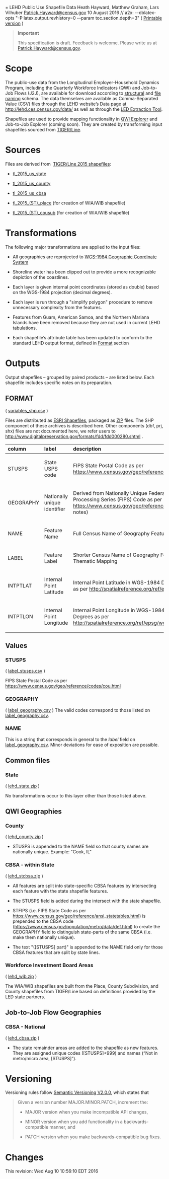 = LEHD Public Use Shapefile Data
Heath Hayward, Matthew Graham, Lars Vilhuber <Patrick.Hayward@census.gov>
10 August 2016
// a2x: --dblatex-opts "-P latex.output.revhistory=0 --param toc.section.depth=3"
( [Printable version](lehd_shapefiles.pdf) )

> **Important**
>
> This specification is draft. Feedback is welcome. Please write us at
> [Patrick.Hayward@census.gov](mailto:Patrick.Hayward@census.gov?subject=LEHD_Shapefiles).

Scope
=====

The public-use data from the Longitudinal Employer-Household Dynamics
Program, including the Quarterly Workforce Indicators (QWI) and
Job-to-Job Flows (J2J), are available for download according to
[structural](lehd_public_use_schema) and [file naming](lehd_csv_naming)
schema. The data themselves are available as Comma-Separated Value (CSV)
files through the LEHD website’s Data page at
<http://lehd.ces.census.gov/data/> as well as through the [LED
Extraction Tool](http://ledextract.ces.census.gov/).

Shapefiles are used to provide mapping functionality in [QWI
Explorer](http://qwiexplorer.ces.census.gov/) and Job-to-Job Explorer
(coming soon). They are created by transforming input shapefiles sourced
from
[TIGER/Line](https://www.census.gov/geo/maps-data/data/tiger-line.html).

Sources
=======

Files are derived from  [TIGER/Line 2015
shapefiles](https://www.census.gov/geo/maps-data/data/tiger-line.html):

-   [tl\_2015\_us\_state](http://www2.census.gov/geo/tiger/TIGER2015/STATE/)

-   [tl\_2015\_us\_county](http://www2.census.gov/geo/tiger/TIGER2015/COUNTY/)

-   [tl\_2015\_us\_cbsa](http://www2.census.gov/geo/tiger/TIGER2015/CBSA/)

-   [tl\_2015\_(ST)\_place](http://www2.census.gov/geo/tiger/TIGER2015/PLACE/)
    (for creation of WIA/WIB shapefile)

-   [tl\_2015\_(ST)\_cousub](http://www2.census.gov/geo/tiger/TIGER2015/COUSUB/)
    (for creation of WIA/WIB shapefile)

Transformations
===============

The following major transformations are applied to the input files:

-   All geographies are reprojected to [WGS-1984 Geographic Coordinate
    System](http://spatialreference.org/ref/epsg/wgs-84/)

-   Shoreline water has been clipped out to provide a more recognizable
    depiction of the coastlines.

-   Each layer is given internal point coordinates (stored as double)
    based on the WGS-1984 projection (decimal degrees).

-   Each layer is run through a "simplify polygon" procedure to remove
    unnecessary complexity from the features.

-   Features from Guam, American Samoa, and the Northern Mariana Islands
    have been removed because they are not used in current LEHD
    tabulations.

-   Each shapefile’s attribute table has been updated to conform to the
    standard LEHD output format, defined in [Format](#format) section

Outputs
=======

Output shapefiles – grouped by paired products – are listed below. Each
shapefile includes specific notes on its preparation.

FORMAT
------

( [variables\_shp.csv](variables_shp.csv) )

Files are distributed as [ESRI
Shapefiles](http://www.digitalpreservation.gov/formats/fdd/fdd000280.shtml),
packaged as [ZIP](https://en.wikipedia.org/wiki/Zip_(file_format))
files. The SHP component of these archives is described here. Other
components (dbf, prj, shx) files are not documented here, we refer users
to <http://www.digitalpreservation.gov/formats/fdd/fdd000280.shtml> .

<table>
<col width="14%" />
<col width="14%" />
<col width="35%" />
<col width="35%" />
<thead>
<tr class="header">
<th align="left">column</th>
<th align="left">label</th>
<th align="left">description</th>
<th align="left">type</th>
</tr>
</thead>
<tbody>
<tr class="odd">
<td align="left"><p>STUSPS</p></td>
<td align="left"><p>State USPS code</p></td>
<td align="left"><p>FIPS State Postal Code as per <a href="https://www.census.gov/geo/reference/codes/cou.html">https://www.census.gov/geo/reference/codes/cou.html</a></p></td>
<td align="left"><p>string</p></td>
</tr>
<tr class="even">
<td align="left"><p>GEOGRAPHY</p></td>
<td align="left"><p>Nationally unique identifier</p></td>
<td align="left"><p>Derived from Nationally Unique Federal Information Processing Series (FIPS) Code as per <a href="https://www.census.gov/geo/reference/ansi.html">https://www.census.gov/geo/reference/ansi.html</a> (see notes)</p></td>
<td align="left"><p>string</p></td>
</tr>
<tr class="odd">
<td align="left"><p>NAME</p></td>
<td align="left"><p>Feature Name</p></td>
<td align="left"><p>Full Census Name of Geography Feature</p></td>
<td align="left"><p>string</p></td>
</tr>
<tr class="even">
<td align="left"><p>LABEL</p></td>
<td align="left"><p>Feature Label</p></td>
<td align="left"><p>Shorter Census Name of Geography Feature for Thematic Mapping</p></td>
<td align="left"><p>string</p></td>
</tr>
<tr class="odd">
<td align="left"><p>INTPTLAT</p></td>
<td align="left"><p>Internal Point Latitude</p></td>
<td align="left"><p>Internal Point Latitude in WGS-1984 Decimal Degrees as per <a href="http://spatialreference.org/ref/epsg/wgs-84/">http://spatialreference.org/ref/epsg/wgs-84/</a></p></td>
<td align="left"><p>double</p></td>
</tr>
<tr class="even">
<td align="left"><p>INTPTLON</p></td>
<td align="left"><p>Internal Point Longitude</p></td>
<td align="left"><p>Internal Point Longitude in WGS-1984 Decimal Degrees as per <a href="http://spatialreference.org/ref/epsg/wgs-84/">http://spatialreference.org/ref/epsg/wgs-84/</a></p></td>
<td align="left"><p>double</p></td>
</tr>
</tbody>
</table>

Values
------

### STUSPS

( [label\_stusps.csv](label_stusps.csv) )

FIPS State Postal Code as per
<https://www.census.gov/geo/reference/codes/cou.html>

### GEOGRAPHY

( [label\_geography.csv](label_geography.csv) ) The valid codes
correspond to those listed on
[label\_geography.csv](label_geography.csv).

### NAME

This is a string that corresponds in general to the *label* field on
[label\_geography.csv](label_geography.csv). Minor deviations for ease
of exposition are possible.

Common files
------------

### State

( [lehd\_state.zip](lehd_state.zip) )

No transformations occur to this layer other than those listed above.

QWI Geographies
---------------

### County

( [lehd\_county.zip](lehd_county.zip) )

-   STUSPS is appended to the NAME field so that county names are
    nationally unique. Example: "Cook, IL"

### CBSA - within State

( [lehd\_stcbsa.zip](lehd_stcbsa.zip) )

-   All features are split into state-specific CBSA features by
    intersecting each feature with the state shapefile features.

-   The STUSPS field is added during the intersect with the state
    shapefile.

-   STFIPS (i.e. FIPS State Code as per
    <https://www.census.gov/geo/reference/ansi_statetables.html>) is
    prepended to the CBSA code
    (<https://www.census.gov/population/metro/data/def.html>) to create
    the GEOGRAPHY field to distinguish state-parts of the same CBSA
    (i.e. make them nationally unique).

-   The text "([STUSPS] part)" is appended to the NAME field only for
    those CBSA features that are split by state lines.

### Workforce Investment Board Areas

( [lehd\_wib.zip](lehd_wib.zip) )

The WIA/WIB shapefiles are built from the Place, County Subdivision, and
County shapefiles from TIGER/Line based on definitions provided by the
LED state partners.

Job-to-Job Flow Geographies
---------------------------

### CBSA - National

( [lehd\_cbsa.zip](lehd_cbsa.zip) )

-   The state remainder areas are added to the shapefile as new
    features. They are assigned unique codes ([STUSPS]+999) and names
    (“Not in metro/micro area, [STUSPS]”).

Versioning
==========

Versioning rules follow [Semantic Versioning
V2.0.0](http://semver.org/spec/v2.0.0.html), which states that

> Given a version number MAJOR.MINOR.PATCH, increment the:
>
> -   MAJOR version when you make incompatible API changes,
>
> -   MINOR version when you add functionality in a backwards-compatible
>     manner, and
>
> -   PATCH version when you make backwards-compatible bug fixes.
>
Changes
=======

This revision: Wed Aug 10 10:56:10 EDT 2016
